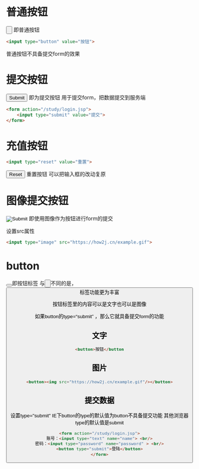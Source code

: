 # 普通按钮

<input type="button"> 即普通按钮

```html
<input type="button" value="按钮">
```

普通按钮不具备提交form的效果

# 提交按钮

<input type="submit"> 即为提交按钮
用于提交form，把数据提交到服务端

```html
<form action="/study/login.jsp">
    <input type="submit" value="提交">
</form>
```

# 充值按钮

```html
<input type="reset" value="重置">
```

<input type="reset"> 重置按钮 可以把输入框的改动复原

# 图像提交按钮

<input type="image" > 即使用图像作为按钮进行form的提交

设置src属性

```html
<input type="image" src="https://how2j.cn/example.gif">
```

# button

<button></button>即按钮标签
与<input type="button">不同的是，<button>标签功能更为丰富

按钮标签里的内容可以是文字也可以是图像

如果button的type=“submit” ，那么它就具备提交form的功能

## 文字

```html
<button>按钮</button
```

## 图片

```html
<button><img src="https://how2j.cn/example.gif"/></button>
```

## 提交数据

设置type="submit"
IE下button的type的默认值为button不具备提交功能
其他浏览器type的默认值是submit

```html
<form action="/study/login.jsp">
账号：<input type="text" name="name"> <br/>
密码：<input type="password" name="password" > <br/>
<button type="submit">登陆</button>
</form>
```

